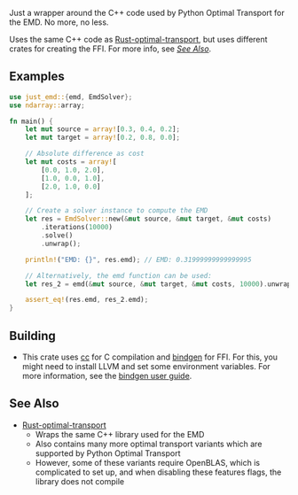 Just a wrapper around the C++ code used by Python Optimal Transport for the EMD. No more, no less.

Uses the same C++ code as [Rust-optimal-transport](https://crates.io/crates/rust-optimal-transport),
but uses different crates for creating the FFI. For more info, see [_See Also_](#see-also).

## Examples
```rust
use just_emd::{emd, EmdSolver};
use ndarray::array;

fn main() {
    let mut source = array![0.3, 0.4, 0.2];
    let mut target = array![0.2, 0.8, 0.0];

    // Absolute difference as cost
    let mut costs = array![
        [0.0, 1.0, 2.0],
        [1.0, 0.0, 1.0],
        [2.0, 1.0, 0.0]
    ];

    // Create a solver instance to compute the EMD
    let res = EmdSolver::new(&mut source, &mut target, &mut costs)
        .iterations(10000)
        .solve()
        .unwrap();

    println!("EMD: {}", res.emd); // EMD: 0.31999999999999995

    // Alternatively, the emd function can be used:
    let res_2 = emd(&mut source, &mut target, &mut costs, 10000).unwrap();

    assert_eq!(res.emd, res_2.emd);
}
```




## Building
- This crate uses [cc](https://crates.io/crates/cc) for C compilation and [bindgen](https://crates.io/crates/bindgen)
for FFI. For this, you might need to install LLVM and set some environment variables.
For more information, see the [bindgen user guide](https://rust-lang.github.io/rust-bindgen/requirements.html).

## See Also

- [Rust-optimal-transport](https://crates.io/crates/rust-optimal-transport)
    - Wraps the same C++ library used for the EMD
    - Also contains many more optimal transport variants which are supported by Python Optimal Transport
    - However, some of these variants require OpenBLAS, which is complicated to set up, and
    when disabling these features flags, the library does not compile
